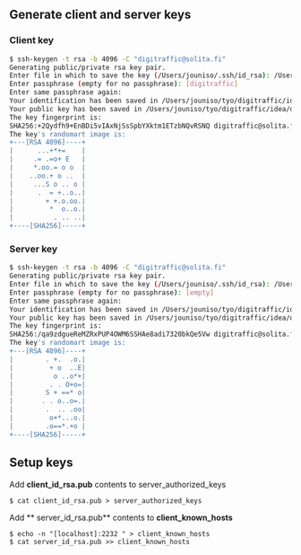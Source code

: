 ## Generate client and server keys
### Client key

~~~bash
$ ssh-keygen -t rsa -b 4096 -C "digitraffic@solita.fi"
Generating public/private rsa key pair.
Enter file in which to save the key (/Users/jouniso/.ssh/id_rsa): /Users/jouniso/tyo/digitraffic/idea/digitraffic-metadata/src/test/resources/sftp/client_id_rsa
Enter passphrase (empty for no passphrase): [digitraffic]
Enter same passphrase again:
Your identification has been saved in /Users/jouniso/tyo/digitraffic/idea/digitraffic-metadata/src/test/resources/sftp/client_id_rsa.
Your public key has been saved in /Users/jouniso/tyo/digitraffic/idea/digitraffic-metadata/src/test/resources/sftp/client_id_rsa.pub.
The key fingerprint is:
SHA256:+2Qydfh9+EnBDi5vIAxNjSsSpbYXktm1ETzbNQvRSNQ digitraffic@solita.fi
The key's randomart image is:
+---[RSA 4096]----+
|      ...+*+=    |
|     .= .=o+ E   |
|     *.oo.= o o  |
|    ..oo.+ o ..  |
|     ...S o .. o |
|      .  = +..o..|
|        + +.o.oo.|
|         *  o..o.|
|          . .. ..|
+----[SHA256]-----+
~~~

### Server key

~~~bash
$ ssh-keygen -t rsa -b 4096 -C "digitraffic@solita.fi"
Generating public/private rsa key pair.
Enter file in which to save the key (/Users/jouniso/.ssh/id_rsa): /Users/jouniso/tyo/digitraffic/idea/digitraffic-metadata/src/test/resources/sftp/server_id_rsa
Enter passphrase (empty for no passphrase): [empty]
Enter same passphrase again:
Your identification has been saved in /Users/jouniso/tyo/digitraffic/idea/digitraffic-metadata/src/test/resources/sftp/server_id_rsa.
Your public key has been saved in /Users/jouniso/tyo/digitraffic/idea/digitraffic-metadata/src/test/resources/sftp/server_id_rsa.pub.
The key fingerprint is:
SHA256:/qa9zdgueReMZRxPUP4OWM6SSHAe8adi7320bkQe5Vw digitraffic@solita.fi
The key's randomart image is:
+---[RSA 4096]----+
|        . +.  .o.|
|         + o  ..E|
|          o ..o*+|
|         . . O+o=|
|        S + ==* o|
|       . . o..o=.|
|        .  .. .oo|
|         o+*...o.|
|        .o==*.+o |
+----[SHA256]-----+
~~~

## Setup keys

Add **client\_id\_rsa.pub** contents to server\_authorized\_keys

	$ cat client_id_rsa.pub > server_authorized_keys
	
Add ** server\_id\_rsa.pub** contents to **client\_known\_hosts**

	$ echo -n "[localhost]:2232 " > client_known_hosts
	$ cat server_id_rsa.pub >> client_known_hosts